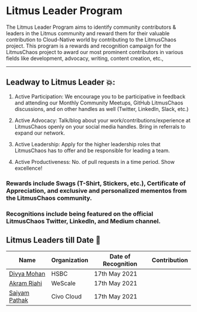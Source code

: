 # Litmus Leader Program
The Litmus Leader Program aims to identify community contributors & leaders in the Litmus community and reward them for their valuable contribution to Cloud-Native world by contributing to the LitmusChaos project.
This program is a rewards and recognition campaign for the LitmusChaos project to award our most prominent contributors in various fields like development, advocacy, writing, content creation, etc.,

----------------------

## Leadway to Litmus Leader 💥:

1. Active Participation: We encourage you to be participative in feedback and attending our Monthly Community Meetups, GitHub LitmusChaos discussions, and on other handles as well (Twitter, LinkedIn, Slack, etc.)

2. Active Advocacy: Talk/blog about your work/contributions/experience at LitmusChaos openly on your social media handles. Bring in referrals to expand our network.

3. Active Leadership: Apply for the higher leadership roles that LitmusChaos has to offer and be responsible for leading a team.

4. Active Productiveness: No. of pull requests in a time period. Show excellence!

### Rewards include Swags (T-Shirt, Stickers, etc.), Certificate of Appreciation, and exclusive and personalized mementos from the LitmusChaos community.

### Recognitions include being featured on the official LitmusChaos Twitter, LinkedIn, and Medium channel.

## Litmus Leaders till Date 🎉

| Name | Organization | Date of Recognition| Contribution |
| ------------- | ---------- | ---------- | ---------- |
| [Divya Mohan](https://twitter.com/Divya_Mohan02)| HSBC | 17th May 2021 | |
| [Akram Riahi](https://twitter.com/AkramRiahi4) | WeScale | 17th May 2021 | |
| [Saiyam Pathak](https://twitter.com/SaiyamPathak) | Civo Cloud | 17th May 2021 | |

